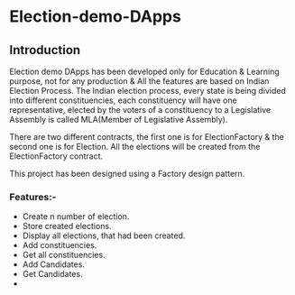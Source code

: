 # Election-demo-DApps

## Introduction
Election demo DApps has been developed only for Education & Learning purpose, not for any production & All the features are based on Indian Election Process. The Indian election process, every state is being divided into different constituencies, each constituency will have one representative, elected by the voters of a constituency to a Legislative Assembly is called MLA(Member of Legislative Assembly).

There are two different contracts, the first one is for ElectionFactory & the second one is for Election. All the elections will be created from the ElectionFactory contract. 

This project has been designed using a Factory design pattern.

### Features:-
* Create n number of election.
* Store created elections.
* Display all elections, that had been created.
* Add constituencies.
* Get all constituencies.
* Add Candidates.
* Get Candidates.
* 









    
